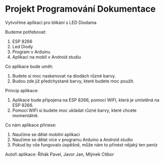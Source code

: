 # Projekt Programování Dokumentace

Vytvoříme aplikaci pro blikání s LED Diodama

Budeme potřebovat:
 1. ESP 8266
 2. Led Diody
 3. Program v Arduinu
 4. Aplikaci na mobil v Android studiu
 

Co aplikace bude umět:
 1. Budete si moc naskenovat na diodách různé barvy.
2. Budou zde již předchystané barvy, které budete moc použít.


Princip aplikace:
 1. Aplikace bude připojena na ESP 8266, pomocí WIFI, která je umístěná na ESP 8266.
 2. Pomocí WIFI si budete moc ukládat různé barvy, které chcete momentálně.
 
Co nám aplikace přinese:
 1. Naučíme se dělat mobilní aplikaci
 2. Naučíme se dělat více v programu Arduino a Android studio
 3. Pokud by vše fungovalo úspěšně, může nám to přinést nějaký ten peníz
 
Autoři aplikace:
    Řihák Pavel,
    Javor Jan,
    Mlýnek Ctibor
 



 
